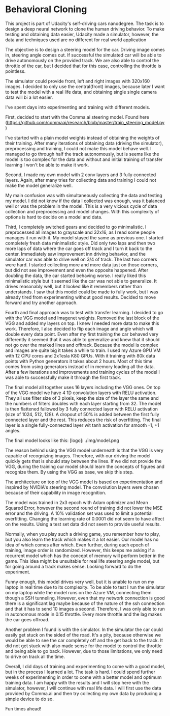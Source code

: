# Behavioral Cloning

This project is part of Udacity's self-driving cars nanodegree.
The task is to design a deep neural network to clone the human driving behavior.
To make testing and obtaining data easier, Udacity made a simulator, however, 
the data and techniques used are no different for real world application

The objective is to design a steering model for the car. Driving image comes in, steering angle comes out.
If successful the simulated car will be able to drive autonomously on the provided track.
We are also able to control the throttle of the car, but I decided that for this case, controlling the throttle is pointless. 

The simulator could provide front, left and right images with 320x160 images. 
I decided to only use the central(front) images, because later I want to test the model with a real life data, and obtaining single single camera data will bi a lot easier. 


I've spent days into experimenting and training with different models. 

First, decided to start with the Comma.ai steering model.
Found here (https://github.com/commaai/research/blob/master/train_steering_model.py)

I've started with a plain model weights instead of obtaining the weights of their training. 
After many iterations of obtaining data (driving the simulator), preprocessing and training, I could not make
this model behave well. I managed to go through half the track autonomously, but is seems like the model is too complex for
the data and without and initial training of transfer learning I won't be able to make it work. 

Second, I made my own model with 2 conv layers and 3 fully connected layers. Again, after many tries for collecting data and training
I could not make the model generalize well. 

My main confusion was with simultaneously collecting the data and testing my model. I did not know if the 
data I collected was enough, was it balanced well or was the problem in the model. This is a very vicious cycle of 
data collection and preprocessing and model changes. With this complexity of options is hard to decide on a model and data.

Third, I completely switched gears and decided to go minimalistic. I preprocessed all images to grayscale and 32x16, as I read
some people manages it run with it. My model stayed the same as previous one. I started completely fresh data minimalistic style. 
Did only two laps and then two more laps of data where the car goes off track and I turn it back to the center. Immediately saw improvement inn driving behavior, 
and the simulator car was able to drive well on 3/4 of track. The last two corners were hard. I started collecting more and more data just on those corners, 
but did not see improvement and even the opposite happened. After doubling the data, the car started behaving worse. 
I really liked this minimalistic style but it seemed like the car was not able to generalize. It drives reasonably well, but
it looked like it remembers rather than understands. I saw that this model could be made to fully work, but I was already
tired from experimenting without good results. Decided to move forward and try another approach.

Fourth and final approach was to test with transfer learning. 
I decided to go with the VGG model and Imagenet weights. Removed the last block of the VGG and added my layers on top. 
I knew I needed more data to make this work. Therefore, I also decided to flip each image and angle which will double every data point.
Even after my first training the car behaved very differently it seemed that it was able to generalize and knew that it should
not go over the marked lines and offtrack. Because the model is complex and images are quite big it takes a while to train. 
I used my Azure GPU VM with 12 CPU cores and 2xTesla K80 GPUs. With it training with 80k data points with Python generators it takes about
2 hours. Most of this time comes from using generators instead of in memory loading all the data.
After a few iterations and improvements and training cycles of the model I was able to successfully make it through the first track.

The final model all together uses 16 layers including the VGG ones.
On top of the VGG model we have 4 1D convolution layers with RELU activation.
They all use filter size of 3 pixels, keep the size of the layer the same and
the numbers of filters doubles with each layer starting from 32.
The model is then flattened fallowed by 3 fully connected layer with RELU activation (size of 1024, 512, 128). A dropout of 50% is added
between the first fully connected layer and the rest. This reduces the risk of overfitting.
The final layer is a single fully-connected layer wit tanh activation for smooth -1, +1 angles.

The final model looks like this:
[logo]: ./img/model.png

The reason behind using the VGG model underneath is that the VGG is very capable of recognizing images. Therefore, with
our driving the model quickly gets that is should stay between the lines. If we did not provide the VGG, during the training
our model should learn the concepts of figures and recognize them. By using the VGG as base, we skip this step.

The architecture on top of the VGG model is based on experimentation and inspired by NVIDIA's steering model. The convolution layers were chosen because of their 
capability in image recognition. 

The model was trained in 2x3 epoch with Adam optimizer and Mean Squared Error, however the second round of training did not lower the MSE error and the driving.
A 10% validation set was used to limit a potential overfitting. Changing the learning rate of 0.0001 did not seem to have affect on the results.
Using a test set data did not seem to provide useful results.

Normally, when you play such a driving game, you remember how to play, but you also learn the track which makes it a lot easier.
Our model has no idea of which comes after which. Even further, during each epoch of training, image order is randomized.
However, this keeps me asking if a recurrent model which has the concept of memory will perform better in the game.
This idea might be unsuitable for real life steering angle model, but for going around a track makes sense.
Looking forward to do the experiment. 

Funny enough, this model drives very well, but it is unable to run on my laptop in real time due to its complexity.
To be able to test I run the simulator on my laptop while the model runs on the Azure VM, connecting them though a SSH tunneling.
However, even that my network connection is good there is a significant lag maybe because of the nature of the ssh connection
and that it has to send 10 images a second. Therefore, I was only able to run in autonomous mode in 0.15 throttle.
Every more throttle and the lag makes the car goes offroad.

Another problem I found is with the simulator. In the simulator the car could easily get stuck on the sided of the road.
It's a pity, because otherwise we would be able to see the car completely off and the get back to the track. It did not get stuck with also
made sense for the model to control the throttle and being able to go back. However, due to those limitations, we only need to drive on track all the time.

Overall, I did days of training and experimenting to come with a good model, but in the process I learned a lot. 
The task is hard. I could spend further weeks of experimenting in order to come with a better model and optimum training data.
I am happy with the results and I will stop here with the simulator, however, I will continue with real life data.
I will first use the data provided by Comma.ai and then try collecting my own data by producing a simple device to do so.

Fun times ahead!